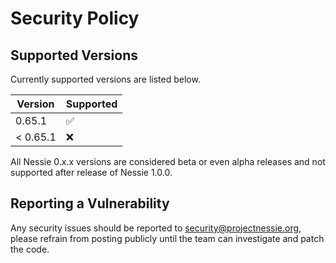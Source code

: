 # Security Policy

## Supported Versions

Currently supported versions are listed below.

| Version  | Supported          |
|----------|--------------------|
| 0.65.1   | :white_check_mark: |
| < 0.65.1 | :x:                |

All Nessie 0.x.x versions are considered beta or even alpha releases and not supported after
release of Nessie 1.0.0.

## Reporting a Vulnerability

Any security issues should be reported to security@projectnessie.org, please refrain from posting publicly until the team can investigate and patch the code.
